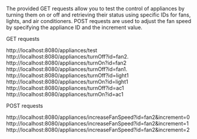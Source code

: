 The provided GET requests allow you to test the control of appliances by turning them on or off and 
retrieving their status using specific IDs for fans, lights, and air conditioners. 
POST requests are used to adjust the fan speed by specifying the appliance ID and the increment value.


GET requests

http://localhost:8080/appliances/test
http://localhost:8080/appliances/turnOff?id=fan2.
http://localhost:8080/appliances/turnOn?id=fan2
http://localhost:8080/appliances/turnOff?id=fan1.
http://localhost:8080/appliances/turnOff?id=light1
http://localhost:8080/appliances/turnOn?id=light1
http://localhost:8080/appliances/turnOff?id=ac1
http://localhost:8080/appliances/turnOn?id=ac1


POST requests

http://localhost:8080/appliances/increaseFanSpeed?id=fan2&increment=0
http://localhost:8080/appliances/increaseFanSpeed?id=fan2&increment=1
http://localhost:8080/appliances/increaseFanSpeed?id=fan2&increment=2
